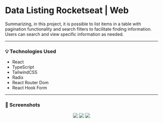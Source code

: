 # Data Listing Rocketseat | Web

Summarizing, in this project, it is possible to list items in a table with pagination functionality and search filters to facilitate finding information. Users can search and view specific information as needed.

---------------

### 💡 Technologies Used

<ul>
  <li>React</li>
  <li>TypeScript</li>
  <li>TailwindCSS</li>
  <li>Radix</li>
  <li>React Router Dom</li>
  <li>React Hook Form</li>
</ul>

---------------

### 📸 Screenshots

<div width="100%" align="center">
  <img src="https://i.imgur.com/lFXRbhQ.png"/>
  <img src="https://i.imgur.com/FnoE2UB.png" />
  <img src="https://i.imgur.com/WKcsEu1.png" />
</div>